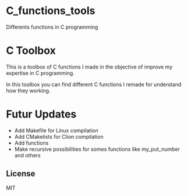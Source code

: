 # C_functions_tools
Differents functions in C programming

# C Toolbox

This is a toolbox of C functions I made in the objective of improve my expertise in C programming.

In this toolbox you can find different C functions I remade for understand how they working.

# Futur Updates

  - Add Makefile for Linux compilation
  - Add CMakelists for Clion compilation
  - Add functions
  - Make recursive possibilities for somes functions like my_put_number and others

License
----

MIT
